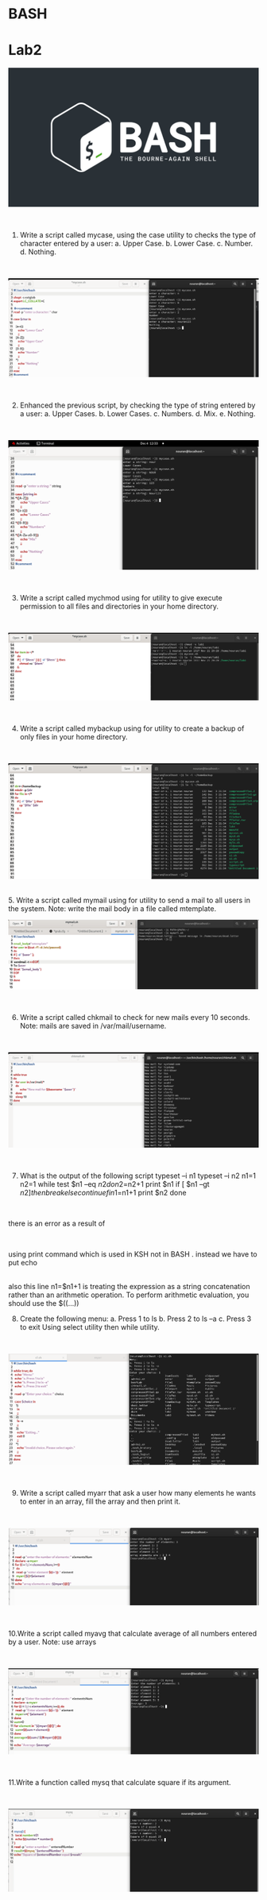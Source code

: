 # BASH 
# Lab2
![1](https://github.com/NooranTarek/Bash/blob/main/lab1/full_colored_light.jpg?raw=true)

<html></br></html>


1. Write a script called mycase, using the case utility to checks the type of character
entered by a user:
a. Upper Case.
b. Lower Case.
c. Number.
d. Nothing.
<html></br></html>

![1](https://github.com/NooranTarek/Bash/blob/main/lab3/bash_q1lab3.png?raw=true)

<html></br></html>

2. Enhanced the previous script, by checking the type of string entered by a user:
a. Upper Cases.
b. Lower Cases.
c. Numbers.
d. Mix.
e. Nothing.
<html></br></html>

![1](https://github.com/NooranTarek/Bash/blob/main/lab3/bash_q2lab3.png?raw=true)
<html></br></html>

3. Write a script called mychmod using for utility to give execute permission to all files and
directories in your home directory.
<html></br></html>

![1](https://github.com/NooranTarek/Bash/blob/main/lab3/bash_q3lab3.png?raw=true)


<html></br></html>

4. Write a script called mybackup using for utility to create a backup of only files in your
home directory.
<html></br></html>

![1](https://github.com/NooranTarek/Bash/blob/main/lab3/bash_q4lab3.png?raw=true)


<html></br></html>
5. Write a script called mymail using for utility to send a mail to all users in the system.
Note: write the mail body in a file called mtemplate.
<html></br></html>

![1](https://github.com/NooranTarek/Bash/blob/main/lab3/mail.png?raw=true)

<html></br></html>

6. Write a script called chkmail to check for new mails every 10 seconds. Note: mails are
saved in /var/mail/username.

<html></br></html>

![1](https://github.com/NooranTarek/Bash/blob/main/lab3/bash_q6_lab3.png?raw=true)

<html></br></html>

7. What is the output of the following script
typeset –i n1
typeset –i n2
n1=1
n2=1
while test $n1 –eq $n2
do
n2=$n2+1
print $n1
if [ $n1 –gt $n2 ]
then
break
else
continue
fi
n1=$n1+1
print $n2
done

<html></br></html>

there is an error as a result of
<html></br></html>

using print command which is used in KSH not in BASH . instead we have to put echo

<html></br></html>
also this line n1=$n1+1 is treating the expression as a string concatenation rather than an arithmetic operation. To perform arithmetic evaluation, you should use the $((...))

<html></br></html>

8. Create the following menu:
a. Press 1 to ls
b. Press 2 to ls –a
c. Press 3 to exit
Using select utility then while utility.

<html></br></html>

![1](https://github.com/NooranTarek/Bash/blob/main/lab3/bash_q8lab3.png?raw=true)

<html></br></html>

9. Write a script called myarr that ask a user how many elements he wants to enter in an
array, fill the array and then print it.

<html></br></html>

![1](https://github.com/NooranTarek/Bash/blob/main/lab3/bash_q9lab3.png?raw=true)
<html></br></html>

10.Write a script called myavg that calculate average of all numbers entered by a user.
Note: use arrays

<html></br></html>

![1](https://github.com/NooranTarek/Bash/blob/main/lab3/bash_q10lab3.png?raw=true)
<html></br></html>

11.Write a function called mysq that calculate square if its argument.


<html></br></html>

![1](https://github.com/NooranTarek/Bash/blob/main/lab3/bash_q11lab3.png?raw=true)
<html></br></html>






